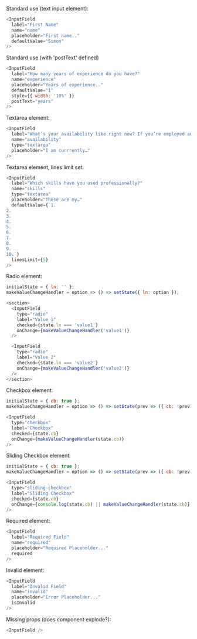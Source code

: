 Standard use (text input element):

```js
<InputField
  label="First Name"
  name="name"
  placeholder="First name.."
  defaultValue="Simon"
/>
```

Standard use (with 'postText' defined)

```js
<InputField
  label="How many years of experience do you have?"
  name="experience"
  placeholder="Years of experience.."
  defaultValue="1"
  style={{ width: '10%' }}
  postText="years"
/>
```

Textarea element:

```js
<InputField
  label="What’s your availability like right now? If you’re employed and would need to give a notice, how long would that take?"
  name="availability"
  type="textarea"
  placeholder="I am currrently…"
/>
```

Textarea element, lines limit set:

```js
<InputField
  label="Which skills have you used professionally?"
  name="skills"
  type="textarea"
  placeholder="These are my…"
  defaultValue={`1.
2.
3.
4.
5.
6.
7.
8.
9.
10.`}
  linesLimit={5}
/>
```

Radio element:

```js
initialState = { ln: '' };
makeValueChangeHandler = option => () => setState({ ln: option });

<section>
  <InputField
    type="radio"
    label="Value 1"
    checked={state.ln === 'value1'}
    onChange={makeValueChangeHandler('value1')}
  />

  <InputField
    type="radio"
    label="Value 2"
    checked={state.ln === 'value2'}
    onChange={makeValueChangeHandler('value2')}
  />
</section>
```

Checkbox element:

```js
initialState = { cb: true };
makeValueChangeHandler = option => () => setState(prev => ({ cb: !prev.cb }));

<InputField
  type="checkbox"
  label="Checkbox"
  checked={state.cb}
  onChange={makeValueChangeHandler(state.cb)}
/>
```

Sliding Checkbox element:

```js
initialState = { cb: true };
makeValueChangeHandler = option => () => setState(prev => ({ cb: !prev.cb }));

<InputField
  type="sliding-checkbox"
  label="Sliding Checkbox"
  checked={state.cb}
  onChange={console.log(state.cb) || makeValueChangeHandler(state.cb)}
/>
```

Required element:

```js
<InputField
  label="Required Field"
  name="required"
  placeholder="Required Placeholder..."
  required
/>
```

Invalid element:

```js
<InputField
  label="Invalid Field"
  name="invalid"
  placeholder="Error Placeholder..."
  isInvalid
/>
```

Missing props (does component explode?):

```js
<InputField />
```

